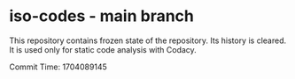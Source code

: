 # iso-codes - main branch

This repository contains frozen state of the repository.
Its history is cleared. It is used only for static code
analysis with Codacy.

Commit Time: 1704089145